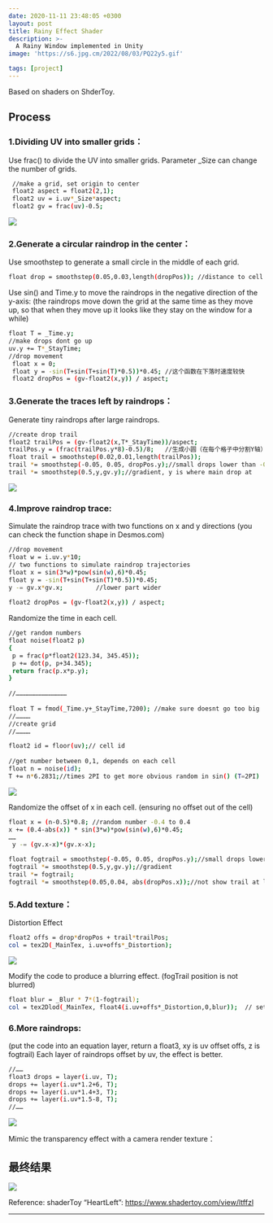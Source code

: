 ```yaml
---
date: 2020-11-11 23:48:05 +0300
layout: post
title: Rainy Effect Shader
description: >-
  A Rainy Window implemented in Unity
image: 'https://s6.jpg.cm/2022/08/03/PQ22y5.gif'

tags: [project]
---
```


Based on shaders on ShderToy.
## Process

### 1.Dividing UV into smaller grids：

Use frac() to divide the UV into smaller grids. Parameter _Size can change the number of grids.

``` bash
 //make a grid, set origin to center
 float2 aspect = float2(2,1);
 float2 uv = i.uv*_Size*aspect;
 float2 gv = frac(uv)-0.5; 
```

![](/assets/img/1-Unity-rain/0.png)


### 2.Generate a circular raindrop in the center：

Use smoothstep to generate a small circle in the middle of each grid.

``` bash
float drop = smoothstep(0.05,0.03,length(dropPos)); //distance to cell center
```

Use sin() and Time.y to move the raindrops in the negative direction of the y-axis: (the raindrops move down the grid at the same time as they move up, so that when they move up it looks like they stay on the window for a while)

``` bash
float T = _Time.y;
//make drops dont go up
uv.y += T*_StayTime;
//drop movement
 float x = 0;
 float y = -sin(T+sin(T+sin(T)*0.5))*0.45; //这个函数在下落时速度较快 
 float2 dropPos = (gv-float2(x,y)) / aspect;
```




### 3.Generate the traces left by raindrops：

Generate tiny raindrops after large raindrops.

``` bash
//create drop trail
float2 trailPos = (gv-float2(x,T*_StayTime))/aspect;
trailPos.y = (frac(trailPos.y*8)-0.5)/8;   //生成小圆（在每个格子中分割Y轴）
float trail = smoothstep(0.02,0.01,length(trailPos));
trail *= smoothstep(-0.05, 0.05, dropPos.y);//small drops lower than -0.05 will disappear
trail *= smoothstep(0.5,y,gv.y);//gradient, y is where main drop at
```

![](/assets/img/1-Unity-rain/2.png)


### 4.Improve raindrop trace:

Simulate the raindrop trace with two functions on x and y directions (you can check the function shape in Desmos.com)

``` bash
//drop movement
float w = i.uv.y*10;
// two functions to simulate raindrop trajectories
float x = sin(3*w)*pow(sin(w),6)*0.45;
float y = -sin(T+sin(T+sin(T)*0.5))*0.45;
y -= gv.x*gv.x;         //lower part wider
 
float2 dropPos = (gv-float2(x,y)) / aspect;
```



Randomize the time in each cell.

``` bash
//get random numbers
float noise(float2 p)
{
 p = frac(p*float2(123.34, 345.45));
 p += dot(p, p+34.345);
 return frac(p.x*p.y);
}
 
//……………………………………
 
float T = fmod(_Time.y+_StayTime,7200); //make sure doesnt go too big
//…………
//create grid
//…………

float2 id = floor(uv);// cell id
                
//get number between 0,1, depends on each cell
float n = noise(id);
T += n*6.2831;//times 2PI to get more obvious random in sin() (T=2PI)
```

![](/assets/img/1-Unity-rain/4.png)

Randomize the offset of x in each cell.
(ensuring no offset out of the cell)

``` bash
float x = (n-0.5)*0.8; //random number -0.4 to 0.4
x += (0.4-abs(x)) * sin(3*w)*pow(sin(w),6)*0.45;
……
 y -= (gv.x-x)*(gv.x-x);  

```

``` bash
float fogtrail = smoothstep(-0.05, 0.05, dropPos.y);//small drops lower than -0.05 will disappear
fogtrail *= smoothstep(0.5,y,gv.y);//gradient
trail *= fogtrail;
fogtrail *= smoothstep(0.05,0.04, abs(dropPos.x));//not show trail at left and right
```




### 5.Add texture：

Distortion Effect

``` bash
float2 offs = drop*dropPos + trail*trailPos;
col = tex2D(_MainTex, i.uv+offs*_Distortion);
```

![](/assets/img/1-Unity-rain/7.png)

Modify the code to produce a blurring effect.
(fogTrail position is not blurred)

``` bash
float blur = _Blur * 7*(1-fogtrail);
col = tex2Dlod(_MainTex, float4(i.uv+offs*_Distortion,0,blur));  // set mipmap to blur texture
```




### 6.More raindrops:

(put the code into an equation layer, return a float3, xy is uv offset offs, z is fogtrail)
Each layer of raindrops offset by uv, the effect is better.


``` bash
//……
float3 drops = layer(i.uv, T);
drops += layer(i.uv*1.2+6, T);
drops += layer(i.uv*1.4+3, T);
drops += layer(i.uv*1.5-8, T);
//……
```

![](/assets/img/1-Unity-rain/10.png)


Mimic the transparency effect with a camera render texture：
## 最终结果

![](/assets/img/1-Unity-rain/12.png)

Reference:
shaderToy “HeartLeft”: https://www.shadertoy.com/view/ltffzl

---